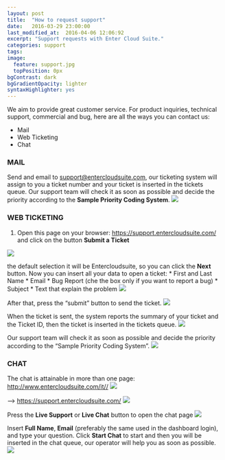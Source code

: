 ```yaml
---
layout: post
title:  "How to request support"
date:   2016-03-29 23:00:00
last_modified_at:  2016-04-06 12:06:92
excerpt: "Support requests with Enter Cloud Suite."
categories: support
tags:
image:
  feature: support.jpg
  topPosition: 0px
bgContrast: dark
bgGradientOpacity: lighter
syntaxHighlighter: yes
---
```

We aim to provide great customer service. For product inquiries, technical support, commercial and bug, here are all the ways you can contact us:
* Mail
* Web Ticketing
* Chat

### MAIL

Send and email to <a mailto="support@entercloudsuite.com">support@entercloudsuite.com</a>, our ticketing system will assign to you a ticket number and your ticket is inserted in the tickets queue. Our support team will check it as soon as possible and decide the priority according to the **Sample Priority Coding System**.
<img class="responsive-guide-img" src="{{ site.baseurl_posts_img }}ecs-support-01.png">

### WEB TICKETING

1. Open this page on your browser: <a href="https://support.entercloudsuite.com/" target="_blank">https://support.entercloudsuite.com/</a> and click on the button **Submit a Ticket** 
<img class="responsive-guide-img" src="{{ site.baseurl_posts_img }}ecs-support-02.png">

the default selection it will be Entercloudsuite, so you can click the **Next** button. Now you can insert all your data to open a ticket:
    * First and Last Name
    * Email
    * Bug Report (che the box only if you want to report a bug)
    * Subject
    * Text that explain the problem
<img class="responsive-guide-img" src="{{ site.baseurl_posts_img }}ecs-support-03.png">

After that, press the “submit” button to send the ticket.
<img class="responsive-guide-img" src="{{ site.baseurl_posts_img }}ecs-support-04.png">

When the ticket is sent, the system reports the summary of your ticket and the Ticket ID, then the ticket is inserted in the tickets queue.
<img class="responsive-guide-img" src="{{ site.baseurl_posts_img }}ecs-support-05.png">

Our support team will check it as soon as possible and decide the priority according to the “Sample Priority Coding System”.
<img class="responsive-guide-img" src="{{ site.baseurl_posts_img }}ecs-support-01.png">

### CHAT

The chat is attainable in more than one page: <a href="http://www.entercloudsuite.com/it/" target="_blank">http://www.entercloudsuite.com/it//</a> 
<img class="responsive-guide-img" src="{{ site.baseurl_posts_img }}ecs-support-06.png">

--> <a href="https://support.entercloudsuite.com/" target="_blank">https://support.entercloudsuite.com/</a> 
<img class="responsive-guide-img" src="{{ site.baseurl_posts_img }}ecs-support-07.png">

Press the **Live Support** or **Live Chat** button to open the chat page
<img class="responsive-guide-img" src="{{ site.baseurl_posts_img }}ecs-support-08.png">

Insert **Full Name**, **Email** (preferably the same used in the dashboard login), and type your question.
Click **Start Chat** to start and then you will be inserted in the chat queue, our operator will help you as soon as possible.
<img class="responsive-guide-img" src="{{ site.baseurl_posts_img }}ecs-support-09.png">